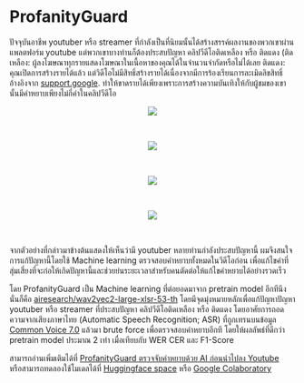 # ProfanityGuard

  ปัจจุบันอาชีพ youtuber หรือ streamer ที่กำลังเป็นที่นิยมนั้นได้สร้างสรรค์ผลงานของพวกเขาผ่านแพลตฟอร์ม youtube แต่พวกเขาบางท่านก็ต้องประสบปัญหา คลิปวีดีโอติดเหลือง หรือ ติดแดง (ติดเหลือง: ผู้ลงโฆษณาทุกรายแสดงโฆษณาในเนื้อหาของคุณได้ในจำนวนจำกัดหรือไม่ได้เลย ติดแดง: คุณเปิดการสร้างรายได้แล้ว แต่วิดีโอไม่มีสิทธิ์สร้างรายได้เนื่องจากมีการร้องเรียนการละเมิดลิขสิทธิ์ อ้างอิงจาก [support.google](https://support.google.com/youtube/answer/7561938?hl=th). ทำให้ขาดรายได้เพียงเพราะการสร้างความบันเทิงให้กับผู้ชมของเขานั้นมีคำหยาบเพียงไม่กี่คำในคลิปวีดีโอ
<br/>
<p align="center" style="flex-direction:column;">
  <img src=https://github.com/webbalaka/ProfanityGuard/assets/108358070/829e97e0-9b19-4975-9655-cdf6af866607)/>
</p>
<br/>
<p align="center">
  <img src=https://github.com/webbalaka/ProfanityGuard/assets/108358070/fde8bb83-4c2c-456c-9556-60562a30462a)/>
</p>
<br/>
<p align="center">
  <img src=https://github.com/webbalaka/ProfanityGuard/assets/108358070/5a301ca5-df09-4b15-bcc7-d6ad406de854)/>
</p>
<br/>
<p align="center">
  <img src=https://github.com/webbalaka/ProfanityGuard/assets/108358070/edb3818b-cede-4cfa-81b8-257da996c5d2)/>
</p>
<br/>
<p>
 จากตัวอย่างที่กล่าวมาข้างต้นแสดงให้เห็นว่ามี youtuber หลายท่านกำลังประสบปัญหานี้ ผมจึงสนใจการแก้ปัญหานี้โดยใช้ Machine learning ตรวจสอบคำหยาบทั้งหมดในวีดีโอก่อน เพื่อแก้ไขคำที่สุ่มเสี่ยงที่จะก่อให้เกิดปัญหานี้และช่วยย่นระยะเวลาสำหรับคนตัดต่อให้แก้ไขคำหยาบได้อย่างรวดเร็ว  
<p/>

โดย ProfanityGuard เป็น Machine learning ที่ต่อยอดมาจาก pretrain model อีกทีนึงนั่นก็คือ [airesearch/wav2vec2-large-xlsr-53-th](https://huggingface.co/airesearch/wav2vec2-large-xlsr-53-th) โดยมีจุดมุ่งหมายหลักเพื่อแก้ปัญหาปัญหา youtuber หรือ streamer ที่ประสบปัญหา คลิปวีดีโอติดเหลือง หรือ ติดแดง โดยอาศัยการถอดความจากเสียงภาษาไทย (Automatic Speech Recognition; ASR) ที่ถูกเทรนบนข้อมูล [Common Voice 7.0](https://commonvoice.mozilla.org/en/datasets) แล้วมา brute force เพื่อตรวจสอบคำหยาบอีกที โดยให้ผลลัพธ์ที่ดีกว่า pretrain model ประมาณ 2 เท่า เมื่อเทียบกับ WER CER และ F1-Score

สามารถอ่านเพิ่มเติมได้ที่ [ProfanityGuard ตรวจจับคำหยาบด้วย AI ก่อนนำไปลง Youtube](https://medium.com/@webbalaka/profanityguard-%E0%B8%95%E0%B8%A3%E0%B8%A7%E0%B8%88%E0%B8%88%E0%B8%B1%E0%B8%9A%E0%B8%84%E0%B8%B3%E0%B8%AB%E0%B8%A2%E0%B8%B2%E0%B8%9A%E0%B8%94%E0%B9%89%E0%B8%A7%E0%B8%A2-ai-%E0%B8%81%E0%B9%88%E0%B8%AD%E0%B8%99%E0%B8%99%E0%B8%B3%E0%B9%84%E0%B8%9B%E0%B8%A5%E0%B8%87-youtube-792c09c027ff)  
หรือสามารถทดลองใช้โมเดลได้ที่ [Huggingface space](https://huggingface.co/spaces/BALAKA/ProfanityGuard) หรือ [Google Colaboratory](https://colab.research.google.com/drive/1pzTpSPe_rHqBecO_knrF1eD8YKQoZBbC?authuser=1#scrollTo=WEFsRrPF0Fbp)
